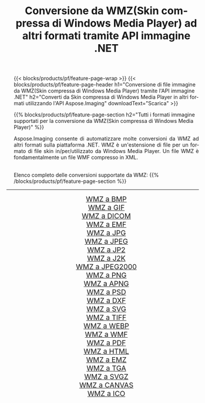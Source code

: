 ﻿---
title: Conversione da WMZ(Skin compressa di Windows Media Player) ad altri formati tramite API immagine .NET 
weight: 3920
url: /it/net/conversion/from/wmz 
lang: it
langdirlevel: 2
locales: zh-hans,ja,it,ru,de,es,fr,nl,id,lt,pl,pt,vi,tr,ko,zh-hant,ar,hi,th,sv,cs,uk,he
description: Usando Aspose.Imaging puoi facilmente convertire da WMZ(Skin compressa di Windows Media Player) ad altri formati
---

{{< blocks/products/pf/feature-page-wrap >}}
{{< blocks/products/pf/feature-page-header h1="Conversione di file immagine da WMZ(Skin compressa di Windows Media Player) tramite l'API immagine .NET" h2="Converti da Skin compressa di Windows Media Player in altri formati utilizzando l'API Aspose.Imaging" downloadText="Scarica" >}}


{{% blocks/products/pf/feature-page-section  h2="Tutti i formati immagine supportati per la conversione da WMZ(Skin compressa di Windows Media Player)" %}}
<p align=justify>Aspose.Imaging consente di automatizzare molte conversioni da WMZ ad altri formati sulla piattaforma .NET. WMZ è un'estensione di file per un formato di file skin in/per/utilizzato da Windows Media Player. Un file WMZ è fondamentalmente un file WMF compresso in XML.</p>
<br/>
Elenco completo delle conversioni supportate da WMZ:
{{% /blocks/products/pf/feature-page-section %}}
<div class="container-fluid productfamilypage bg-gray">
    <div class="convertypes bg-gray agp-content section">
        <div class="container">
		<hr style="margin-left:-20px;"/>
		<div class="row other-converters" style="gap: 10px;font-size: 19px;text-align:center;">
		    <div class='col-md-2 other-converter remove-lp remove-rp'><a href="/imaging/it/net/conversion/wmz-to-bmp" style="padding:15px;">WMZ a BMP</a></div><div class='col-md-2 other-converter remove-lp remove-rp'><a href="/imaging/it/net/conversion/wmz-to-gif" style="padding:15px;">WMZ a GIF</a></div><div class='col-md-2 other-converter remove-lp remove-rp'><a href="/imaging/it/net/conversion/wmz-to-dicom" style="padding:15px;">WMZ a DICOM</a></div><div class='col-md-2 other-converter remove-lp remove-rp'><a href="/imaging/it/net/conversion/wmz-to-emf" style="padding:15px;">WMZ a EMF</a></div><div class='col-md-2 other-converter remove-lp remove-rp'><a href="/imaging/it/net/conversion/wmz-to-jpg" style="padding:15px;">WMZ a JPG</a></div><div class='col-md-2 other-converter remove-lp remove-rp'><a href="/imaging/it/net/conversion/wmz-to-jpeg" style="padding:15px;">WMZ a JPEG</a></div><div class='col-md-2 other-converter remove-lp remove-rp'><a href="/imaging/it/net/conversion/wmz-to-jp2" style="padding:15px;">WMZ a JP2</a></div><div class='col-md-2 other-converter remove-lp remove-rp'><a href="/imaging/it/net/conversion/wmz-to-j2k" style="padding:15px;">WMZ a J2K</a></div><div class='col-md-2 other-converter remove-lp remove-rp'><a href="/imaging/it/net/conversion/wmz-to-jpeg2000" style="padding:15px;">WMZ a JPEG2000</a></div><div class='col-md-2 other-converter remove-lp remove-rp'><a href="/imaging/it/net/conversion/wmz-to-png" style="padding:15px;">WMZ a PNG</a></div><div class='col-md-2 other-converter remove-lp remove-rp'><a href="/imaging/it/net/conversion/wmz-to-apng" style="padding:15px;">WMZ a APNG</a></div><div class='col-md-2 other-converter remove-lp remove-rp'><a href="/imaging/it/net/conversion/wmz-to-psd" style="padding:15px;">WMZ a PSD</a></div><div class='col-md-2 other-converter remove-lp remove-rp'><a href="/imaging/it/net/conversion/wmz-to-dxf" style="padding:15px;">WMZ a DXF</a></div><div class='col-md-2 other-converter remove-lp remove-rp'><a href="/imaging/it/net/conversion/wmz-to-svg" style="padding:15px;">WMZ a SVG</a></div><div class='col-md-2 other-converter remove-lp remove-rp'><a href="/imaging/it/net/conversion/wmz-to-tiff" style="padding:15px;">WMZ a TIFF</a></div><div class='col-md-2 other-converter remove-lp remove-rp'><a href="/imaging/it/net/conversion/wmz-to-webp" style="padding:15px;">WMZ a WEBP</a></div><div class='col-md-2 other-converter remove-lp remove-rp'><a href="/imaging/it/net/conversion/wmz-to-wmf" style="padding:15px;">WMZ a WMF</a></div><div class='col-md-2 other-converter remove-lp remove-rp'><a href="/imaging/it/net/conversion/wmz-to-pdf" style="padding:15px;">WMZ a PDF</a></div><div class='col-md-2 other-converter remove-lp remove-rp'><a href="/imaging/it/net/conversion/wmz-to-html" style="padding:15px;">WMZ a HTML</a></div><div class='col-md-2 other-converter remove-lp remove-rp'><a href="/imaging/it/net/conversion/wmz-to-emz" style="padding:15px;">WMZ a EMZ</a></div><div class='col-md-2 other-converter remove-lp remove-rp'><a href="/imaging/it/net/conversion/wmz-to-tga" style="padding:15px;">WMZ a TGA</a></div><div class='col-md-2 other-converter remove-lp remove-rp'><a href="/imaging/it/net/conversion/wmz-to-svgz" style="padding:15px;">WMZ a SVGZ</a></div><div class='col-md-2 other-converter remove-lp remove-rp'><a href="/imaging/it/net/conversion/wmz-to-canvas" style="padding:15px;">WMZ a CANVAS</a></div><div class='col-md-2 other-converter remove-lp remove-rp'><a href="/imaging/it/net/conversion/wmz-to-ico" style="padding:15px;">WMZ a ICO</a></div>
                </div>
        </div>
    </div>
</div>
<br/>

